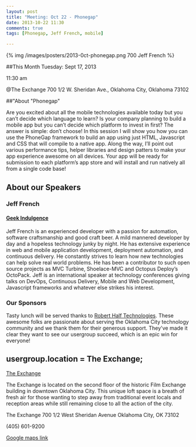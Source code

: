 ```yaml
---
layout: post
title: "Meeting: Oct 22 - Phonegap"
date: 2013-10-22 11:30
comments: true
tags: [Phonegap, Jeff French, mobile]

---
```

{% img /images/posters/2013-0ct-phonegap.png 700 Jeff French %}

##This Month
Tuesday: Sept 17, 2013 

11:30 am

@The Exchange
700 1/2 W. Sheridan Ave.,
Oklahoma City, Oklahoma
73102


##"About "Phonegap"

Are you excited about all the mobile technologies available today but you can’t decide which language to learn? Is your company planning to build a mobile app but you can’t decide which platform to invest in first? The answer is simple: don’t choose! In this session I will show you how you can use the PhoneGap framework to build an app using just HTML, Javascript and CSS that will compile to a native app. Along the way, I’ll point out various performance tips, helper libraries and design patters to make your app experience awesome on all devices. Your app will be ready for submission to each platform’s app store and will install and run natively all from a single code base!

<!-- more -->

## About our Speakers

### Jeff French
#### [Geek Indulgence](http://geekindulgence.com//)
Jeff French is an experienced developer with a passion for automation, software craftsmanship and good craft beer. A mild mannered developer by day and a hopeless technology junky by night. He has extensive experience in web and mobile application development, deployment automation, and continuous delivery. He constantly strives to learn how new technologies can help solve real world problems. He has been a contributor to such open source projects as MVC Turbine, Shoelace-MVC and Octopus Deploy’s OctoPack. Jeff is an international speaker at technology conferences giving talks on DevOps, Continuous Delivery, Mobile and Web Development, Javascript frameworks and whatever else strikes his interest.


### Our Sponsors
Tasty lunch will be served thanks to [Robert Half Technologies](http://www.roberthalftechnology.com/). These awesome folks are passionate about serving the Oklahoma City technology community and we thank them for their generous support. They've made it clear they want to see our usergroup succeed, which is an epic win for everyone!

## usergroup.location = The Exchange;


[The Exchange](http://www.exchangeokc.com/) 

The Exchange is located on the second floor of the historic Film Exchange building in downtown Oklahoma City.  This unique loft space is a breath of fresh air for those wanting to step away from traditional event locals and reception areas while still remaining close to all the action of the city.

The Exchange
700 1/2 West Sheridan Avenue
Oklahoma City, OK 73102

(405) 601-9200    


[Google maps link](https://maps.google.com/maps?q=+700+West+Sheridan+Avenue+Oklahoma+City,+OK+73102&hl=en&sll=37.0625,-95.677068&sspn=83.75977,57.919922&hnear=700+W+Sheridan+Ave,+Oklahoma+City,+Oklahoma+73102&t=m&z=17)

